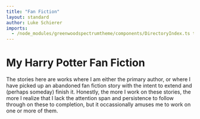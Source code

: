 ```yaml
---
title: "Fan Fiction"
layout: standard
author: Luke Schierer
imports:
  - /node_modules/greenwoodspectrumtheme/components/DirectoryIndex.ts type="module"
---
```


# My Harry Potter Fan Fiction

The stories here are works where I am either the primary author, or where I
have picked up an abandoned fan fiction story with the intent to extend and
(perhaps someday) finish it. Honestly, the more I work on these stories, the
more I realize that I lack the attention span and persistence to follow through
on these to completion, but it occassionally amuses me to work on one or more
of them.

<directory-index directory="/FanFiction/"></directory-index>
